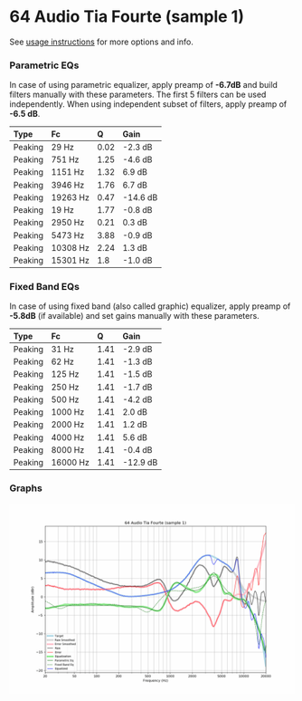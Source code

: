 # 64 Audio Tia Fourte (sample 1)
See [usage instructions](https://github.com/jaakkopasanen/AutoEq#usage) for more options and info.

### Parametric EQs
In case of using parametric equalizer, apply preamp of **-6.7dB** and build filters manually
with these parameters. The first 5 filters can be used independently.
When using independent subset of filters, apply preamp of **-6.5 dB**.

| Type    | Fc       |    Q | Gain     |
|:--------|:---------|:-----|:---------|
| Peaking | 29 Hz    | 0.02 | -2.3 dB  |
| Peaking | 751 Hz   | 1.25 | -4.6 dB  |
| Peaking | 1151 Hz  | 1.32 | 6.9 dB   |
| Peaking | 3946 Hz  | 1.76 | 6.7 dB   |
| Peaking | 19263 Hz | 0.47 | -14.6 dB |
| Peaking | 19 Hz    | 1.77 | -0.8 dB  |
| Peaking | 2950 Hz  | 0.21 | 0.3 dB   |
| Peaking | 5473 Hz  | 3.88 | -0.9 dB  |
| Peaking | 10308 Hz | 2.24 | 1.3 dB   |
| Peaking | 15301 Hz | 1.8  | -1.0 dB  |

### Fixed Band EQs
In case of using fixed band (also called graphic) equalizer, apply preamp of **-5.8dB**
(if available) and set gains manually with these parameters.

| Type    | Fc       |    Q | Gain     |
|:--------|:---------|:-----|:---------|
| Peaking | 31 Hz    | 1.41 | -2.9 dB  |
| Peaking | 62 Hz    | 1.41 | -1.3 dB  |
| Peaking | 125 Hz   | 1.41 | -1.5 dB  |
| Peaking | 250 Hz   | 1.41 | -1.7 dB  |
| Peaking | 500 Hz   | 1.41 | -4.2 dB  |
| Peaking | 1000 Hz  | 1.41 | 2.0 dB   |
| Peaking | 2000 Hz  | 1.41 | 1.2 dB   |
| Peaking | 4000 Hz  | 1.41 | 5.6 dB   |
| Peaking | 8000 Hz  | 1.41 | -0.4 dB  |
| Peaking | 16000 Hz | 1.41 | -12.9 dB |

### Graphs
![](./64%20Audio%20Tia%20Fourte%20(sample%201).png)